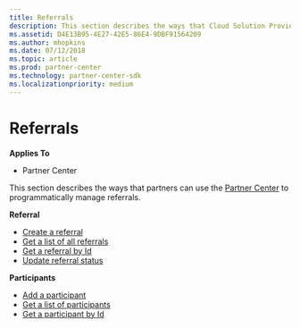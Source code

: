 ```yaml
---
title: Referrals
description: This section describes the ways that Cloud Solution Provider partners can use the Partner Center to programmatically manage customer orders and subscriptions.
ms.assetid: D4E13B95-4E27-42E5-86E4-9DBF91564209
ms.author: mhopkins
ms.date: 07/12/2018
ms.topic: article
ms.prod: partner-center
ms.technology: partner-center-sdk
ms.localizationpriority: medium
---
```


# Referrals


**Applies To**

-   Partner Center

This section describes the ways that partners can use the [Partner Center](index.md) to programmatically manage referrals.

**Referral**  
-   [Create a referral](create-a-referral.md) 
-   [Get a list of all referrals](get-a-list-of-all-referrals.md) 
-   [Get a referral by Id](get-a-referral-by-Id.md) 
-   [Update referral status](update-referral-status.md)

**Participants**
-   [Add a participant](add-a-participant.md) 
-   [Get a list of participants](get-a-list-of-participants.md) 
-   [Get a participant by Id](get-a-participant-by-id.md) 